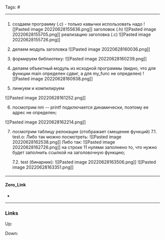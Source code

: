 Tags: #
***
###
1) создаем 
программу (.с) - только кавычки использовать надо
![[Pasted image 20220628155636.png]] 
заголовок (.h)
![[Pasted image 20220628155705.png]] 
реализацию заголовка (.c)
![[Pasted image 20220628155726.png]]

2) делаем модуль заголовка
![[Pasted image 20220628160036.png]]

3) формируем библиотеку: 
![[Pasted image 20220628160239.png]]

4) делаем объектный модуль из исходной программы (видно, что для функции main определен сдвиг, а для my_func не определен)
![[Pasted image 20220628160938.png]]

5) линкуем и компилируем

![[Pasted image 20220628161252.png]]

6) посмотрим nm -- printf подключается динамически, поэтому ее адрес не определен;

![[Pasted image 20220628162214.png]]

7) посмотрим таблицу релокации (отображает смещение функций)
	7.1. test.o:
	Либо так можно посмотреть:
	![[Pasted image 20220628162538.png]]
	Либо так:
	![[Pasted image 20220628162726.png]]
	на строке 11 нулями заполнено то, что нужно будет заполнить ссылкой на заголовочную функцию;

	7.2. test (бинарник):
	![[Pasted image 20220628163506.png]]
	![[Pasted image 20220628163351.png]]

####

***
#### Zero_Link
- 
***
### Links
Up:

Down:


